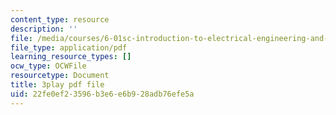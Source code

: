 ```yaml
---
content_type: resource
description: ''
file: /media/courses/6-01sc-introduction-to-electrical-engineering-and-computer-science-i-spring-2011/22fe0ef23596b3e6e6b928adb76efe5a_FANl3evX0FQ.pdf
file_type: application/pdf
learning_resource_types: []
ocw_type: OCWFile
resourcetype: Document
title: 3play pdf file
uid: 22fe0ef2-3596-b3e6-e6b9-28adb76efe5a
---
```

